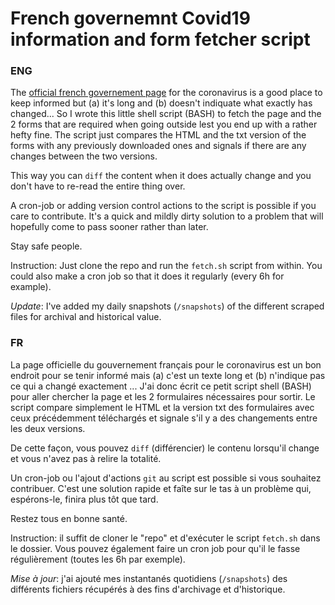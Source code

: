 # French governemnt Covid19 information and form fetcher script
 
### ENG

The [official french governement page](https://www.gouvernement.fr/info-coronavirus) for the coronavirus is a good place to keep informed but (a) it's long and (b) doesn't indiquate what exactly has changed... So I wrote this little shell script (BASH) to fetch the page and the 2 forms that are required when going outside lest you end up with a rather hefty fine. The script just compares the HTML and the txt version of the forms with any previously downloaded ones and signals if there are any changes between the two versions.

This way you can `diff` the content when it does actually change and you don't have to re-read the entire thing over.

A cron-job or adding version control actions to the script is possible if you care to contribute. It's a quick and mildly dirty solution to a problem that will hopefully come to pass sooner rather than later.

Stay safe people.

Instruction: Just clone the repo and run the `fetch.sh` script from within. You could also make a cron job so that it does it regularly (every 6h for example).

*Update*: I've added my daily snapshots (`/snapshots`) of the different scraped files for archival and historical value.
 
### FR


La page officielle du gouvernement français pour le coronavirus est un bon endroit pour se tenir informé mais (a) c'est un texte long et (b) n'indique pas ce qui a changé exactement ... J'ai donc écrit ce petit script shell (BASH) pour aller chercher la page et les 2 formulaires nécessaires pour sortir. Le script compare simplement le HTML et la version txt des formulaires avec ceux précédemment téléchargés et signale s'il y a des changements entre les deux versions.

De cette façon, vous pouvez `diff` (différencier) le contenu lorsqu'il change et vous n'avez pas à relire la totalité.

Un cron-job ou l'ajout d'actions `git` au script est possible si vous souhaitez contribuer. C'est une solution rapide et faîte sur le tas à un problème qui, espérons-le, finira plus tôt que tard.

Restez tous en bonne santé.

Instruction: il suffit de cloner le "repo" et d'exécuter le script `fetch.sh` dans le dossier. Vous pouvez également faire un cron job pour qu'il le fasse régulièrement (toutes les 6h par exemple).

*Mise à jour*: j'ai ajouté mes instantanés quotidiens (`/snapshots`) des différents fichiers récupérés à des fins d'archivage et d'historique.
